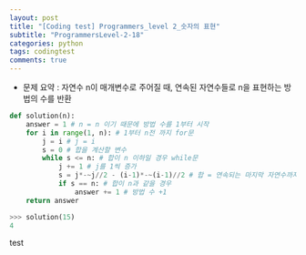 ```yaml
---
layout: post
title: "[Coding test] Programmers_level 2_숫자의 표현"
subtitle: "ProgrammersLevel-2-18"
categories: python
tags: codingtest
comments: true
---
```


* 문제 요약 : 자연수 n이 매개변수로 주어질 때, 연속된 자연수들로 n을 표현하는 방법의 수를 반환

```python
def solution(n):
    answer = 1 # n = n 이기 때문에 방법 수를 1부터 시작
    for i in range(1, n): # 1부터 n전 까지 for문
        j = i # j = i
        s = 0 # 합을 계산할 변수
        while s <= n: # 합이 n 이하일 경우 while문
            j += 1 # j를 1씩 증가
            s = j*-~j//2 - (i-1)*-~(i-1)//2 # 합 = 연속되는 마지막 자연수까지 등차수열 - (i-1) 까지의 등차수열
            if s == n: # 합이 n과 같을 경우
                answer += 1 # 방법 수 +1
    return answer
```

```python
>>> solution(15)
4
```
test